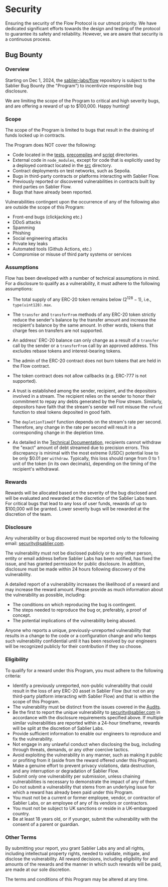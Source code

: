 # Security

Ensuring the security of the Flow Protocol is our utmost priority. We have dedicated significant efforts towards the
design and testing of the protocol to guarantee its safety and reliability. However, we are aware that security is a
continuous process.

## Bug Bounty

### Overview

Starting on Dec 1, 2024, the [sablier-labs/flow](https://github.com/sablier-labs/flow) repository is subject to the
Sablier Bug Bounty (the "Program") to incentivize responsible bug disclosure.

We are limiting the scope of the Program to critical and high severity bugs, and are offering a reward of up to
$100,000. Happy hunting!

### Scope

The scope of the Program is limited to bugs that result in the draining of funds locked up in contracts.

The Program does NOT cover the following:

- Code located in the [tests](./tests), [precompiles](./precompiles) and [script](./script) directories.
- External code in `node_modules`, except for code that is explicitly used by a deployed contract located in the
  [src](./src) directory.
- Contract deployments on test networks, such as Sepolia.
- Bugs in third-party contracts or platforms interacting with Sablier Flow.
- Previously reported or discovered vulnerabilities in contracts built by third parties on Sablier Flow.
- Bugs that have already been reported.

Vulnerabilities contingent upon the occurrence of any of the following also are outside the scope of this Program:

- Front-end bugs (clickjacking etc.)
- DDoS attacks
- Spamming
- Phishing
- Social engineering attacks
- Private key leaks
- Automated tools (Github Actions, etc.)
- Compromise or misuse of third party systems or services

### Assumptions

Flow has been developed with a number of technical assumptions in mind. For a disclosure to qualify as a vulnerability,
it must adhere to the following assumptions:

- The total supply of any ERC-20 token remains below $(2^{128} - 1)$, i.e., `type(uint128).max`.

- The `transfer` and `transferFrom` methods of any ERC-20 token strictly reduce the sender's balance by the transfer
  amount and increase the recipient's balance by the same amount. In other words, tokens that charge fees on transfers
  are not supported.

- An address' ERC-20 balance can only change as a result of a `transfer` call by the sender or a `transferFrom` call by
  an approved address. This excludes rebase tokens and interest-bearing tokens.

- The admin of the ERC-20 contract does not burn tokens that are held in the Flow contract.

- The token contract does not allow callbacks (e.g. ERC-777 is not supported).

- A trust is established among the sender, recipient, and the depositors involved in a stream. The recipient relies on
  the sender to honor their commitment to repay any debts generated by the Flow stream. Similarly, depositors have faith
  that the stream's sender will not misuse the `refund` function to steal tokens deposited in good faith.

- The `depletionTimeOf` function depends on the stream's rate per second. Therefore, any change in the rate per second
  will result in a corresponding change in the depletion time.

- As detailed in the [Technical Documentation](https://github.com/sablier-labs/flow/blob/main/TECHNICAL-DOC.md),
  recipients cannot withdraw the "exact" amount of debt streamed due to precision errors. This discrepancy is minimal
  with the most extreme (USDC) potential lose to be only $0.01 per `withdraw`. Typically, this loss should range from 0
  to 1 unit of the token (in its own decimals), depending on the timing of the recipient's withdrawal.

### Rewards

Rewards will be allocated based on the severity of the bug disclosed and will be evaluated and rewarded at the
discretion of the Sablier Labs team. For critical bugs that lead to any loss of user funds, rewards of up to $100,000
will be granted. Lower severity bugs will be rewarded at the discretion of the team.

### Disclosure

Any vulnerability or bug discovered must be reported only to the following email:
[security@sablier.com](mailto:security@sablier.com).

The vulnerability must not be disclosed publicly or to any other person, entity or email address before Sablier Labs has
been notified, has fixed the issue, and has granted permission for public disclosure. In addition, disclosure must be
made within 24 hours following discovery of the vulnerability.

A detailed report of a vulnerability increases the likelihood of a reward and may increase the reward amount. Please
provide as much information about the vulnerability as possible, including:

- The conditions on which reproducing the bug is contingent.
- The steps needed to reproduce the bug or, preferably, a proof of concept.
- The potential implications of the vulnerability being abused.

Anyone who reports a unique, previously-unreported vulnerability that results in a change to the code or a configuration
change and who keeps such vulnerability confidential until it has been resolved by our engineers will be recognized
publicly for their contribution if they so choose.

### Eligibility

To qualify for a reward under this Program, you must adhere to the following criteria:

- Identify a previously unreported, non-public vulnerability that could result in the loss of any ERC-20 asset in
  Sablier Flow (but not on any third-party platform interacting with Sablier Flow) and that is within the scope of this
  Program.
- The vulnerability must be distinct from the issues covered in the [Audits](https://github.com/sablier-labs/audits).
- Be the first to report the unique vulnerability to [security@sablier.com](mailto:security@sablier.com) in accordance
  with the disclosure requirements specified above. If multiple similar vulnerabilities are reported within a 24-hour
  timeframe, rewards will be split at the discretion of Sablier Labs.
- Provide sufficient information to enable our engineers to reproduce and fix the vulnerability.
- Not engage in any unlawful conduct when disclosing the bug, including through threats, demands, or any other coercive
  tactics.
- Avoid exploiting the vulnerability in any manner, such as making it public or profiting from it (aside from the reward
  offered under this Program).
- Make a genuine effort to prevent privacy violations, data destruction, and any interruption or degradation of Sablier
  Flow.
- Submit only one vulnerability per submission, unless chaining vulnerabilities is necessary to demonstrate the impact
  of any of them.
- Do not submit a vulnerability that stems from an underlying issue for which a reward has already been paid under this
  Program.
- You must not be a current or former employee, vendor, or contractor of Sablier Labs, or an employee of any of its
  vendors or contractors.
- You must not be subject to UK sanctions or reside in a UK-embargoed country.
- Be at least 18 years old, or if younger, submit the vulnerability with the consent of a parent or guardian.

### Other Terms

By submitting your report, you grant Sablier Labs any and all rights, including intellectual property rights, needed to
validate, mitigate, and disclose the vulnerability. All reward decisions, including eligibility for and amounts of the
rewards and the manner in which such rewards will be paid, are made at our sole discretion.

The terms and conditions of this Program may be altered at any time.
